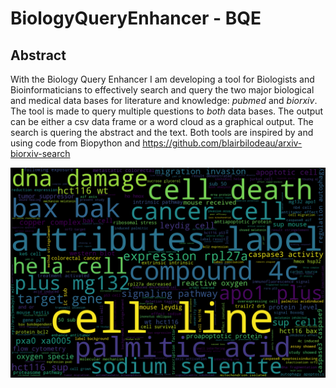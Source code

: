 # BiologyQueryEnhancer - BQE 
## Abstract
With the Biology Query Enhancer I am developing a tool for Biologists and Bioinformaticians to effectively search and query the two major biological and medical data bases for literature and knowledge: *pubmed* and *biorxiv*. The tool is made to query multiple questions to *both* data bases. The output can be either a csv data frame or a word cloud as a graphical output. The search is quering the abstract and the text. Both tools are inspired by and using code from Biopython and https://github.com/blairbilodeau/arxiv-biorxiv-search

![Alt text](/example_output.png "wordcloud search for p53 and cancer")